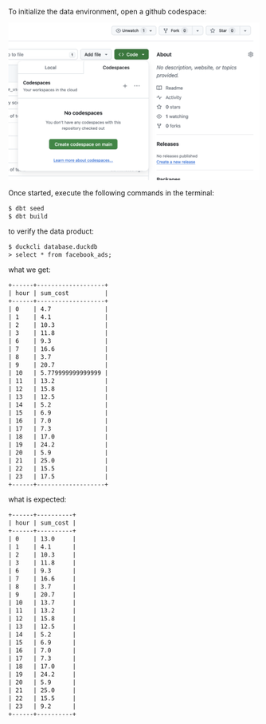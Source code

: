 To initialize the data environment, open a github codespace:

![image that explains how to open github codepsace](images/github-codespace.png)

Once started, execute the following commands in the terminal:

```
$ dbt seed
$ dbt build
```

to verify the data product:

```
$ duckcli database.duckdb
> select * from facebook_ads;
```

what we get:

```
+------+-------------------+
| hour | sum_cost          |
+------+-------------------+
| 0    | 4.7               |
| 1    | 4.1               |
| 2    | 10.3              |
| 3    | 11.8              |
| 6    | 9.3               |
| 7    | 16.6              |
| 8    | 3.7               |
| 9    | 20.7              |
| 10   | 5.779999999999999 |
| 11   | 13.2              |
| 12   | 15.8              |
| 13   | 12.5              |
| 14   | 5.2               |
| 15   | 6.9               |
| 16   | 7.0               |
| 17   | 7.3               |
| 18   | 17.0              |
| 19   | 24.2              |
| 20   | 5.9               |
| 21   | 25.0              |
| 22   | 15.5              |
| 23   | 17.5              |
+------+-------------------+
```

what is expected:

```
+------+----------+
| hour | sum_cost |
+------+----------+
| 0    | 13.0     | 
| 1    | 4.1      |
| 2    | 10.3     |
| 3    | 11.8     |
| 6    | 9.3      |
| 7    | 16.6     |
| 8    | 3.7      |
| 9    | 20.7     |
| 10   | 13.7     | 
| 11   | 13.2     |
| 12   | 15.8     |
| 13   | 12.5     |
| 14   | 5.2      |
| 15   | 6.9      |
| 16   | 7.0      |
| 17   | 7.3      |
| 18   | 17.0     |
| 19   | 24.2     |
| 20   | 5.9      |
| 21   | 25.0     |
| 22   | 15.5     |
| 23   | 9.2      | 
+------+----------+
```
